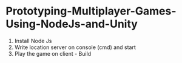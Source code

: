 # Prototyping-Multiplayer-Games-Using-NodeJs-and-Unity

1. Install Node Js
2. Write location server on console (cmd) and start <node index.js>
3. Play the game on client - Build
